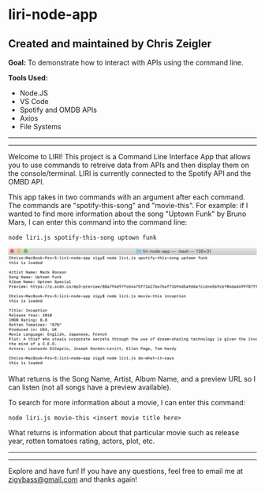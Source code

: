 # liri-node-app

## Created and maintained by Chris Zeigler

**Goal:**
To demonstrate how to interact with APIs using the command line. 

**Tools Used:**
* Node.JS
* VS Code
* Spotify and OMDB APIs
* Axios
* File Systems

-----------------------------
-----------------------------

Welcome to LIRI! This project is a Command Line Interface App that allows you to use commands to retreive data from APIs and then display them on the console/terminal. LIRI is currently connected to the Spotify API and the OMBD API. 

This app takes in two commands with an argument after each command. The commands are "spotify-this-song" and "movie-this".  For example: if I wanted to find more information about the song "Uptown Funk" by Bruno Mars, I can enter this command into the command line: 

    node liri.js spotify-this-song uptown funk 

![Terminal](example.png)

What returns is the Song Name, Artist, Album Name, and a preview URL so I can listen (not all songs have a preview available).

To search for more information about a movie, I can enter this command:

    node liri.js movie-this <insert movie title here>
  
What returns is information about that particular movie such as release year, rotten tomatoes rating, actors, plot, etc. 

-----------------------------
-----------------------------

Explore and have fun! If you have any questions, feel free to email me at zigybass@gmail.com and thanks again!
